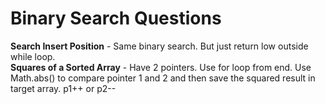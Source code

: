 # Binary Search Questions
<b>Search Insert Position</b> - Same binary search. But just return low outside while loop.
<br/>
<b>Squares of a Sorted Array</b> - Have 2 pointers. Use for loop from end. Use Math.abs() to compare pointer 1 and 2 and then save the squared result in target array. p1++ or p2--
